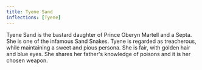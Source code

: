 ```yaml
---
title: Tyene Sand
inflections: [Tyene]
---
```


Tyene Sand is the bastard daughter of Prince Oberyn Martell and a Septa. She is one of the infamous Sand Snakes. Tyene is regarded as treacherous, while maintaining a sweet and pious persona. She is fair, with golden hair and blue eyes. She shares her father's knowledge of poisons and it is her chosen weapon. 


